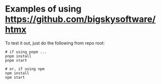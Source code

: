 # Examples of using https://github.com/bigskysoftware/htmx

To test it out, just do the following from repo root:
```
# if using pnpm ...
pnpm install
pnpm start

# or, if using npm
npm install
npm start
```
